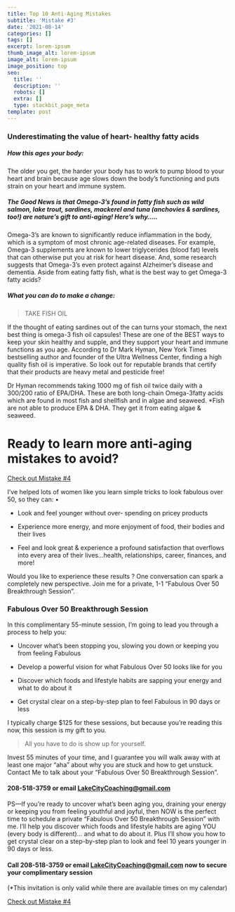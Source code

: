 ```yaml
---
title: Top 10 Anti-Aging Mistakes
subtitle: 'Mistake #3'
date: '2021-08-14'
categories: []
tags: []
excerpt: lorem-ipsum
thumb_image_alt: lorem-ipsum
image_alt: lorem-ipsum
image_position: top
seo:
  title: ''
  description: ''
  robots: []
  extra: []
  type: stackbit_page_meta
template: post
---
```

### Underestimating the value of heart- healthy fatty acids

##### How this ages your body:

The older you get, the harder your body has to work to pump blood to your heart and brain because age slows down the body’s functioning and puts strain on your heart and immune system.

##### The Good News is that Omega-3’s found in fatty fish such as wild salmon, lake trout, sardines, mackerel and tuna (anchovies & sardines, too!) are nature’s gift to anti-aging! Here’s why…..

Omega-3’s are known to significantly reduce inflammation in the body, which is a symptom of most chronic age-related diseases. For example, Omega-3 supplements are known to lower triglycerides (blood fat) levels that can otherwise put you at risk for heart disease. And, some research suggests that Omega-3’s even protect against Alzheimer’s disease and dementia. Aside from eating fatty fish, what is the best way to get Omega-3 fatty acids?

##### What you can do to make a change:

> TAKE FISH OIL

If the thought of eating sardines out of the can turns your stomach, the next best thing is omega-3 fish oil capsules! These are one of the BEST ways to keep your skin healthy and supple, and they support your heart and immune functions as you age. According to Dr Mark Hyman, New York Times bestselling author and founder of the Ultra Wellness Center, finding a high quality fish oil is imperative. So look out for reputable brands that certify that their products are heavy metal and pesticide free!

Dr Hyman recommends taking 1000 mg of fish oil twice daily with a 300/200 ratio of EPA/DHA. These are both long-chain Omega-3fatty acids which are found in most fish and shellfish and in algae and seaweed. \*Fish are not able to produce EPA & DHA. They get it from eating algae & seaweed.

# Ready to learn more anti-aging mistakes to avoid?

[Check out Mistake #4](/blog/top-10-anti-aging-mistakes-4)

I’ve helped lots of women like you learn simple tricks to look fabulous over 50, so they can: •

*   Look and feel younger without over- spending on pricey products

*   Experience more energy, and more enjoyment of food, their bodies and their lives

*   Feel and look great & experience a profound satisfaction that overflows into every area of their lives...health, relationships, career, finances, and more!

Would you like to experience these results ? One conversation can spark a completely new perspective. Join me for a private, 1-1 “Fabulous Over 50 Breakthrough Session”.

### Fabulous Over 50 Breakthrough Session

In this complimentary 55-minute session, I’m going to lead you through a process to help you:

*   Uncover what’s been stopping you, slowing you down or keeping you from feeling Fabulous

*   Develop a powerful vision for what Fabulous Over 50 looks like for you

*   Discover which foods and lifestyle habits are sapping your energy and what to do about it

*   Get crystal clear on a step-by-step plan to feel Fabulous in 90 days or less

I typically charge $125 for these sessions, but because you’re reading this now, this session is my gift to you.

> All you have to do is show up for yourself.

Invest 55 minutes of your time, and I guarantee you will walk away with at least one major “aha” about why you are stuck and how to get unstuck. Contact Me to talk about your “Fabulous Over 50 Breakthrough Session”.

#### 208-518-3759 or email <LakeCityCoaching@gmail.com>

PS—If you’re ready to uncover what’s been aging you, draining your energy or keeping you from feeling youthful and joyful, then NOW is the perfect time to schedule a private “Fabulous Over 50 Breakthrough Session” with me. I’ll help you discover which foods and lifestyle habits are aging YOU (every body is different)… and what to do about it. Plus I’ll show you how to get crystal clear on a step-by-step plan to look and feel 10 years younger in 90 days or less.

#### Call 208-518-3759 or email <LakeCityCoaching@gmail.com> now to secure your complimentary session

(\*This invitation is only valid while there are available times on my calendar)



[Check out Mistake #4](/blog/top-10-anti-aging-mistakes-4)
